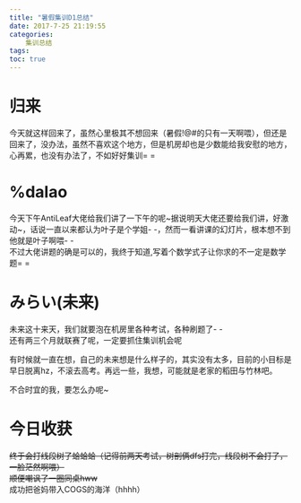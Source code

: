 ```yaml
---
title: "暑假集训D1总结"
date: 2017-7-25 21:19:55
categories:
    集训总结
tags:
toc: true
---
```

# 归来
今天就这样回来了，虽然心里极其不想回来（暑假!@#的只有一天啊喂），但还是回来了，没办法，虽然不喜欢这个地方，但是机房却也是少数能给我安慰的地方，心再累，也没有办法了，不如好好集训= =
<!--more-->
# %dalao
今天下午AntiLeaf大佬给我们讲了一下午的呢~据说明天大佬还要给我们讲，好激动~，话说一直以来都认为叶子是个学姐- -，然而一看讲课的幻灯片，根本想不到他就是叶子啊喂- -  
不过大佬讲题的确是可以的，我终于知道,写着个数学式子让你求的不一定是数学题= =  
# みらい(未来)
未来这十来天，我们就要泡在机房里各种考试，各种刷题了- -  
还有两三个月就联赛了呢，一定要抓住集训机会呢  

有时候就一直在想，自己的未来想是什么样子的，其实没有太多，目前的小目标是早日脱离hz，不滚去高考。再远一些，我想，可能就是老家的稻田与竹林吧。  

不合时宜的我，要怎么办呢~
# 今日收获
~~终于会打线段树了蛤蛤蛤（记得前两天考试，树剖俩dfs打完，线段树不会打了，一脸茫然啊喂）~~  
~~顺便嘲讽了一圈同桌hww~~  
成功把爸妈带入COGS的海洋（hhhh）